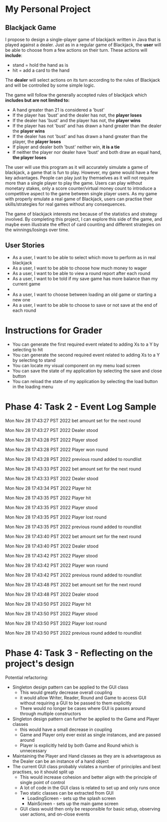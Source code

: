 # My Personal Project

## Blackjack Game

I propose to design a single-player game of blackjack written in Java that is played against a dealer.
Just as in a regular game of Blackjack, the **user** will be able to choose from a few actions on their turn.
These actions will **include**:
- stand = hold the hand as is
- hit = add a card to the hand

The **dealer** will select actions on its turn according to the rules of Blackjack
and will be controlled by some simple logic. 

The game will follow the generally accepted rules of blackjack which **includes but are not limited to:**

- A hand greater than 21 is considered a 'bust' 
- If the player has 'bust' and the dealer has not, the **player loses**
- If the dealer has 'bust' and the player has not, the **player wins**
- If the player has not 'bust' and has drawn a hand greater than the dealer the **player wins**
- If the dealer has not 'bust' and has drawn a hand greater than the player, the **player loses**
- If player and dealer both 'bust' neither win, **it is a tie**
- If neither the player nor dealer have 'bust' and both draw an equal hand, **the player loses**

The user will use this program as it will accurately simulate a game of blackjack,
a game that is fun to play.
However, my game would have a few key advantages. 
People can play just by themselves as it will not require more than a single player to play the game.
Users can play without monetary stakes,
only a score counter/virtual money count to introduce a competitive aspect to the game between single player users.
As my game with properly emulate a real game of Blackjack, users can practise their skills/strategies for real games
without any consequences. 

The game of blackjack interests me because of the statistics and strategy involved.
By completing this project, I can explore this side of the game, and maybe even illustrate the effect of card counting
and different strategies on the winnings/losings over time.

## User Stories

- As a user, I want to be able to select which move to perform as in real blackjack
- As a user, I want to be able to choose how much money to wager
- As a user, I want to be able to view a round report after each round
- As a user, I want to be told if my save game has more balance than my current game
- 
- As a user, I want to choose between loading an old game or starting a new one
- As a user, I want to be able to choose to save or not save at the end of each round

# Instructions for Grader

- You can generate the first required event related to adding Xs to a Y by selecting to hit
- You can generate the second required event related to adding Xs to a Y by selecting to stand
- You can locate my visual component on my menu load screen
- You can save the state of my application by selecting the save and close button
- You can reload the state of my application by selecting the load button in the loading menu


# Phase 4: Task 2 - Event Log Sample

Mon Nov 28 17:43:27 PST 2022
bet amount set for the next round

Mon Nov 28 17:43:27 PST 2022
Dealer stood

Mon Nov 28 17:43:28 PST 2022
Player stood

Mon Nov 28 17:43:28 PST 2022
Player won round

Mon Nov 28 17:43:28 PST 2022
previous round added to roundlist

Mon Nov 28 17:43:33 PST 2022
bet amount set for the next round

Mon Nov 28 17:43:33 PST 2022
Dealer stood

Mon Nov 28 17:43:34 PST 2022
Player hit

Mon Nov 28 17:43:35 PST 2022
Player hit

Mon Nov 28 17:43:35 PST 2022
Player stood

Mon Nov 28 17:43:35 PST 2022
Player lost round

Mon Nov 28 17:43:35 PST 2022
previous round added to roundlist

Mon Nov 28 17:43:40 PST 2022
bet amount set for the next round

Mon Nov 28 17:43:40 PST 2022
Dealer stood

Mon Nov 28 17:43:42 PST 2022
Player stood

Mon Nov 28 17:43:42 PST 2022
Player won round

Mon Nov 28 17:43:42 PST 2022
previous round added to roundlist

Mon Nov 28 17:43:48 PST 2022
bet amount set for the next round

Mon Nov 28 17:43:48 PST 2022
Dealer stood

Mon Nov 28 17:43:50 PST 2022
Player hit

Mon Nov 28 17:43:50 PST 2022
Player stood

Mon Nov 28 17:43:50 PST 2022
Player lost round

Mon Nov 28 17:43:50 PST 2022
previous round added to roundlist

# Phase 4: Task 3 - Reflecting on the project's design

Potential refactoring:
- Singleton design pattern can be applied to the GUI class
  - This would greatly decrease overall coupling
  - it would allow Writer, Reader, Round and Game to access GUI without requiring a GUI to be passed to them explicitly
  - There would no longer be cases where GUI is passes around through multiple constructors
- Singleton design pattern can further be applied to the Game and Player classes
  - this would have a small decrease in coupling
  - Game and Player only ever exist as single instances, and are passed around 
  - Player is explicitly held by both Game and Round which is unnecessary
- Maintaining the Player and Hand classes as they are is advantageous as the Dealer can be an instance of a hand object
- The current GUI class probably violates a number of principles and best practises, so it should split up
    - This would increase cohesion and better align with the principle of single point of control
    - A lot of code in the GUI class is related to set up and only runs once
    - Two static classes can be extracted from GUI
        - LoadingScreen - sets up the splash screen
        - MainScreen - sets up the main game screen
    - GUI class would then only be responsible for basic setup, observing user actions, and on-close events